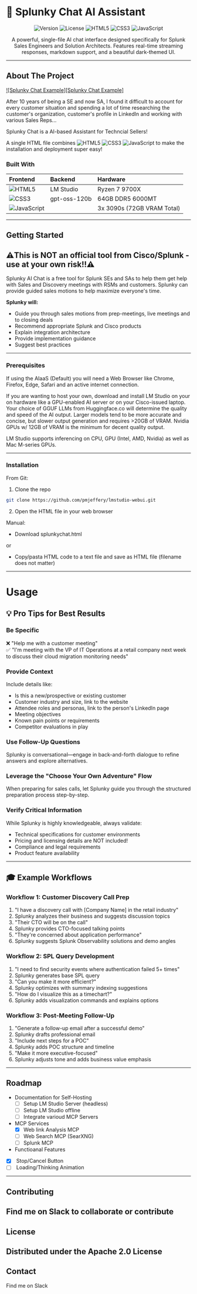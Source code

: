 
# 🤖 Splunky Chat AI Assistant

<div align="center">

![Version](https://img.shields.io/badge/version-1.0.0-blue.svg)
![License](https://img.shields.io/badge/license-MIT-green.svg)
![HTML5](https://img.shields.io/badge/HTML5-E34F26?logo=html5&logoColor=white)
![CSS3](https://img.shields.io/badge/CSS3-1572B6?logo=css3&logoColor=white)
![JavaScript](https://img.shields.io/badge/JavaScript-F7DF1E?logo=javascript&logoColor=black)

A powerful, single-file AI chat interface designed specifically for Splunk Sales Engineers and Solution Architects. Features real-time streaming responses, markdown support, and a beautiful dark-themed UI.
</div>




---

<!-- ABOUT THE PROJECT -->
## About The Project

[![Splunky Chat Example][Splunky Chat Example]](images/screenshot1.png)

After 10 years of being a SE and now SA, I found it difficult to account for every customer situation and spending a lot of time researching the customer's organization, customer's profile in LinkedIn and working with various Sales Reps...

Splunky Chat is a AI-based Assistant for Techncial Sellers!  

A single HTML file combines ![HTML5](https://img.shields.io/badge/HTML5-E34F26?logo=html5&logoColor=white)
![CSS3](https://img.shields.io/badge/CSS3-1572B6?logo=css3&logoColor=white)
![JavaScript](https://img.shields.io/badge/JavaScript-F7DF1E?logo=javascript&logoColor=black) to make the installation and deployment super easy!





### Built With

| Frontend | Backend | Hardware |
|:-------------|:------------|:-------------|
| ![HTML5](https://img.shields.io/badge/HTML5-E34F26?logo=html5&logoColor=white) | LM Studio | Ryzen 7 9700X |
| ![CSS3](https://img.shields.io/badge/CSS3-1572B6?logo=css3&logoColor=white) | gpt-oss-120b | 64GB DDR5 6000MT |
| ![JavaScript](https://img.shields.io/badge/JavaScript-F7DF1E?logo=javascript&logoColor=black) | | 3x 3090s (72GB VRAM Total) |




---

<!-- GETTING STARTED -->
## Getting Started

## ⚠️This is NOT an official tool from Cisco/Splunk - use at your own risk!!⚠️
Splunky AI Chat is a free tool for Splunk SEs and SAs to help them get help with Sales and Discovery meetings with RSMs and customers.  Splunky can provide guided sales motions to help maximize everyone's time.  

**Splunky will:**
- Guide you through sales motions from prep-meetings, live meetings and to closing deals
- Recommend appropriate Splunk and Cisco products
- Explain integration architecture
- Provide implementation guidance
- Suggest best practices

---

### Prerequisites

If using the AIaaS (Default) you will need a Web Browser like Chrome, Firefox, Edge, Safari and an active internet connection.

If you are wanting to host your own, download and install LM Studio on your on hardware like a GPU-enabled AI server or on your Cisco-issued laptop.
Your choice of GGUF LLMs from Huggingface.co will determine the quality and speed of the AI output.  Larger models tend to be more accurate and concise, but slower output generation and requires >20GB of VRAM.  Nvidia GPUs w/ 12GB of VRAM is the minimum for decent quality output.  

LM Studio supports inferencing on CPU, GPU (Intel, AMD, Nvidia) as well as Mac M-series GPUs.

---
### Installation
From Git:
1.  Clone the repo
   ```sh
   git clone https://github.com/pmjeffery/lmstudio-webui.git
   ```
2. Open the HTML file in your web browser


Manual:

* Download splunkychat.html

or

* Copy/pasta HTML code to a text file and save as HTML file (filename does not matter)

---

<!-- USAGE EXAMPLES -->
# Usage


## 💡 Pro Tips for Best Results

### Be Specific
❌ "Help me with a customer meeting"  
✅ "I'm meeting with the VP of IT Operations at a retail company next week to discuss their cloud migration monitoring needs"

### Provide Context
Include details like:
- Is this a new/prospective or existing customer
- Customer industry and size, link to the website
- Attendee roles and personas, link to the person's LinkedIn page
- Meeting objectives
- Known pain points or requirements
- Competitor evaluations in play

### Use Follow-Up Questions
Splunky is conversational—engage in back-and-forth dialogue to refine answers and explore alternatives.

### Leverage the "Choose Your Own Adventure" Flow
When preparing for sales calls, let Splunky guide you through the structured preparation process step-by-step.

### Verify Critical Information
While Splunky is highly knowledgeable, always validate:
- Technical specifications for customer environments
- Pricing and licensing details are NOT included!
- Compliance and legal requirements
- Product feature availability

---

## 🎓 Example Workflows

### Workflow 1: Customer Discovery Call Prep
1. "I have a discovery call with [Company Name] in the retail industry"
2. Splunky analyzes their business and suggests discussion topics
3. "Their CTO will be on the call"
4. Splunky provides CTO-focused talking points
5. "They're concerned about application performance"
6. Splunky suggests Splunk Observability solutions and demo angles

### Workflow 2: SPL Query Development
1. "I need to find security events where authentication failed 5+ times"
2. Splunky generates base SPL query
3. "Can you make it more efficient?"
4. Splunky optimizes with summary indexing suggestions
5. "How do I visualize this as a timechart?"
6. Splunky adds visualization commands and explains options

### Workflow 3: Post-Meeting Follow-Up
1. "Generate a follow-up email after a successful demo"
2. Splunky drafts professional email
3. "Include next steps for a POC"
4. Splunky adds POC structure and timeline
5. "Make it more executive-focused"
6. Splunky adjusts tone and adds business value emphasis

---





<!-- ROADMAP -->
## Roadmap
- Documentation for Self-Hosting
    - [ ] Setup LM Studio Server (headless)
    - [ ] Setup LM Studio offline 
    - [ ] Integrate varioud MCP Servers    

- MCP Services
    - [x] Web link Analysis MCP
    - [ ] Web Search MCP (SearXNG)
    - [ ] Splunk MCP

- Functioanal Features

- [x]  Stop/Cancel Button
- [ ]  Loading/Thinking Animation

---
<!-- CONTRIBUTING -->
## Contributing

Find me on Slack to collaborate or contribute
---
<!-- LICENSE -->
## License

Distributed under the Apache 2.0 License
---




<!-- CONTACT -->
## Contact

Find me on Slack
<!-- MARKDOWN LINKS & IMAGES -->
<!-- https://www.markdownguide.org/basic-syntax/#reference-style-links -->

<!-- Shields.io badges. You can a comprehensive list with many more badges at: https://github.com/inttter/md-badges -->
